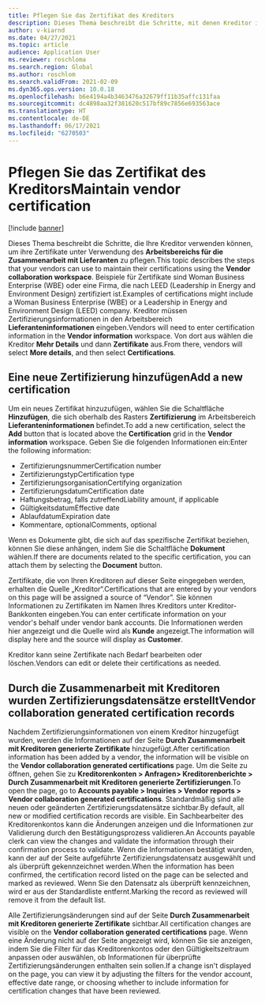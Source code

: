 ```yaml
---
title: Pflegen Sie das Zertifikat des Kreditors
description: Dieses Thema beschreibt die Schritte, mit denen Kreditor ihre Zertifikate mit Hilfe des Arbeitsbereichs „Vendor collaboration“ pflegen können.
author: v-kiarnd
ms.date: 04/27/2021
ms.topic: article
audience: Application User
ms.reviewer: roschloma
ms.search.region: Global
ms.author: roschlom
ms.search.validFrom: 2021-02-09
ms.dyn365.ops.version: 10.0.18
ms.openlocfilehash: b6e4194a4b3463476a32679ff11b35affc131faa
ms.sourcegitcommit: dc4898aa32f381620c517bf89c7856e693563ace
ms.translationtype: HT
ms.contentlocale: de-DE
ms.lasthandoff: 06/17/2021
ms.locfileid: "6270503"
---
```

# <a name="maintain-vendor-certification"></a><span data-ttu-id="5e49b-103">Pflegen Sie das Zertifikat des Kreditors</span><span class="sxs-lookup"><span data-stu-id="5e49b-103">Maintain vendor certification</span></span>

[!include [banner](../includes/banner.md)]

<span data-ttu-id="5e49b-104">Dieses Thema beschreibt die Schritte, die Ihre Kreditor verwenden können, um ihre Zertifikate unter Verwendung des **Arbeitsbereichs für die Zusammenarbeit mit Lieferanten** zu pflegen.</span><span class="sxs-lookup"><span data-stu-id="5e49b-104">This topic describes the steps that your vendors can use to  maintain their certifications using the **Vendor collaboration workspace**.</span></span> <span data-ttu-id="5e49b-105">Beispiele für Zertifikate sind Woman Business Enterprise (WBE) oder eine Firma, die nach LEED (Leadership in Energy and Environment Design) zertifiziert ist.</span><span class="sxs-lookup"><span data-stu-id="5e49b-105">Examples of certifications might include a Woman Business Enterprise (WBE) or a Leadership in Energy and Environment Design (LEED) company.</span></span> <span data-ttu-id="5e49b-106">Kreditor müssen Zertifizierungsinformationen in den Arbeitsbereich **Lieferanteninformationen** eingeben.</span><span class="sxs-lookup"><span data-stu-id="5e49b-106">Vendors will need to enter certification information in the **Vendor information** workspace.</span></span> <span data-ttu-id="5e49b-107">Von dort aus wählen die Kreditor **Mehr Details** und dann **Zertifikate** aus.</span><span class="sxs-lookup"><span data-stu-id="5e49b-107">From there, vendors will select **More details**, and then select **Certifications**.</span></span>

## <a name="add-a-new-certification"></a><span data-ttu-id="5e49b-108">Eine neue Zertifizierung hinzufügen</span><span class="sxs-lookup"><span data-stu-id="5e49b-108">Add a new certification</span></span>

<span data-ttu-id="5e49b-109">Um ein neues Zertifikat hinzuzufügen, wählen Sie die Schaltfläche **Hinzufügen**, die sich oberhalb des Rasters **Zertifizierung** im Arbeitsbereich **Lieferanteninformationen** befindet.</span><span class="sxs-lookup"><span data-stu-id="5e49b-109">To add a new certification, select the **Add** button that is located above the **Certification** grid in the **Vendor information** workspace.</span></span> <span data-ttu-id="5e49b-110">Geben Sie die folgenden Informationen ein:</span><span class="sxs-lookup"><span data-stu-id="5e49b-110">Enter the following information:</span></span>
 
- <span data-ttu-id="5e49b-111">Zertifizierungsnummer</span><span class="sxs-lookup"><span data-stu-id="5e49b-111">Certification number</span></span>
- <span data-ttu-id="5e49b-112">Zertifizierungstyp</span><span class="sxs-lookup"><span data-stu-id="5e49b-112">Certification type</span></span>
- <span data-ttu-id="5e49b-113">Zertifizierungsorganisation</span><span class="sxs-lookup"><span data-stu-id="5e49b-113">Certifying organization</span></span> 
- <span data-ttu-id="5e49b-114">Zertifizierungsdatum</span><span class="sxs-lookup"><span data-stu-id="5e49b-114">Certification date</span></span>
- <span data-ttu-id="5e49b-115">Haftungsbetrag, falls zutreffend</span><span class="sxs-lookup"><span data-stu-id="5e49b-115">Liability amount, if applicable</span></span>
- <span data-ttu-id="5e49b-116">Gültigkeitsdatum</span><span class="sxs-lookup"><span data-stu-id="5e49b-116">Effective date</span></span>
- <span data-ttu-id="5e49b-117">Ablaufdatum</span><span class="sxs-lookup"><span data-stu-id="5e49b-117">Expiration date</span></span>
- <span data-ttu-id="5e49b-118">Kommentare, optional</span><span class="sxs-lookup"><span data-stu-id="5e49b-118">Comments, optional</span></span>

<span data-ttu-id="5e49b-119">Wenn es Dokumente gibt, die sich auf das spezifische Zertifikat beziehen, können Sie diese anhängen, indem Sie die Schaltfläche **Dokument** wählen.</span><span class="sxs-lookup"><span data-stu-id="5e49b-119">If there are documents related to the specific certification, you can attach them by selecting the **Document** button.</span></span>

<span data-ttu-id="5e49b-120">Zertifikate, die von Ihren Kreditoren auf dieser Seite eingegeben werden, erhalten die Quelle „Kreditor“.</span><span class="sxs-lookup"><span data-stu-id="5e49b-120">Certifications that are entered by your vendors on this page will be assigned a source of “Vendor”.</span></span> <span data-ttu-id="5e49b-121">Sie können Informationen zu Zertifikaten im Namen Ihres Kreditors unter Kreditor-Bankkonten eingeben.</span><span class="sxs-lookup"><span data-stu-id="5e49b-121">You can enter certificate information on your vendor's behalf under vendor bank accounts.</span></span> <span data-ttu-id="5e49b-122">Die Informationen werden hier angezeigt und die Quelle wird als **Kunde** angezeigt.</span><span class="sxs-lookup"><span data-stu-id="5e49b-122">The information will display here and the source will display as **Customer**.</span></span>

<span data-ttu-id="5e49b-123">Kreditor kann seine Zertifikate nach Bedarf bearbeiten oder löschen.</span><span class="sxs-lookup"><span data-stu-id="5e49b-123">Vendors can edit or delete their certifications as needed.</span></span>

## <a name="vendor-collaboration-generated-certification-records"></a><span data-ttu-id="5e49b-124">Durch die Zusammenarbeit mit Kreditoren wurden Zertifizierungsdatensätze erstellt</span><span class="sxs-lookup"><span data-stu-id="5e49b-124">Vendor collaboration generated certification records</span></span> 
 
<span data-ttu-id="5e49b-125">Nachdem Zertifizierungsinformationen von einem Kreditor hinzugefügt wurden, werden die Informationen auf der Seite **Durch Zusammenarbeit mit Kreditoren generierte Zertifikate** hinzugefügt.</span><span class="sxs-lookup"><span data-stu-id="5e49b-125">After certification information has been added by a vendor, the information will be visible on the **Vendor collaboration generated certifications** page.</span></span> <span data-ttu-id="5e49b-126">Um die Seite zu öffnen, gehen Sie zu **Kreditorenkonten > Anfragen> Kreditorenberichte > Durch Zusammenarbeit mit Kreditoren generierte Zertifizierungen**.</span><span class="sxs-lookup"><span data-stu-id="5e49b-126">To open the page, go to **Accounts payable > Inquiries > Vendor reports > Vendor collaboration generated certifications**.</span></span> <span data-ttu-id="5e49b-127">Standardmäßig sind alle neuen oder geänderten Zertifizierungsdatensätze sichtbar.</span><span class="sxs-lookup"><span data-stu-id="5e49b-127">By default, all new or modified certification records are visible.</span></span> <span data-ttu-id="5e49b-128">Ein Sachbearbeiter des Kreditorenkontos kann die Änderungen anzeigen und die Informationen zur Validierung durch den Bestätigungsprozess validieren.</span><span class="sxs-lookup"><span data-stu-id="5e49b-128">An Accounts payable clerk can view the changes and validate the information through their confirmation process to validate.</span></span> <span data-ttu-id="5e49b-129">Wenn die Informationen bestätigt wurden, kann der auf der Seite aufgeführte Zertifizierungsdatensatz ausgewählt und als überprüft gekennzeichnet werden.</span><span class="sxs-lookup"><span data-stu-id="5e49b-129">When the information has been confirmed, the certification record listed on the page can be selected and marked as reviewed.</span></span> <span data-ttu-id="5e49b-130">Wenn Sie den Datensatz als überprüft kennzeichnen, wird er aus der Standardliste entfernt.</span><span class="sxs-lookup"><span data-stu-id="5e49b-130">Marking the record as reviewed will remove it from the default list.</span></span>
 
<span data-ttu-id="5e49b-131">Alle Zertifizierungsänderungen sind auf der Seite **Durch Zusammenarbeit mit Kreditoren generierte Zertifikate** sichtbar.</span><span class="sxs-lookup"><span data-stu-id="5e49b-131">All certification changes are visible on the **Vendor collaboration generated certifications** page.</span></span> <span data-ttu-id="5e49b-132">Wenn eine Änderung nicht auf der Seite angezeigt wird, können Sie sie anzeigen, indem Sie die Filter für das Kreditorenkontos oder den Gültigkeitszeitraum anpassen oder auswählen, ob Informationen für überprüfte Zertifizierungsänderungen enthalten sein sollen.</span><span class="sxs-lookup"><span data-stu-id="5e49b-132">If a change isn't displayed on the page, you can view it by adjusting the filters for the vendor account, effective date range, or choosing whether to include information for certification changes that have been reviewed.</span></span> 

